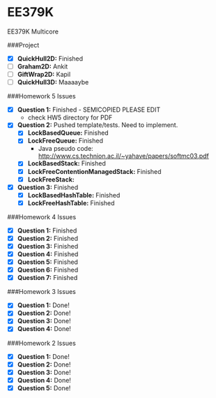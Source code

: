 EE379K
======

EE379K Multicore

###Project

- [X] **QuickHull2D:** Finished
- [ ] **Graham2D:** Ankit
- [ ] **GiftWrap2D:** Kapil
- [ ] **QuickHull3D:** Maaaaybe

###Homework 5 Issues

- [X] **Question 1:** Finished - SEMICOPIED PLEASE EDIT
  - check HW5 directory for PDF
- [X] **Question 2:** Pushed template/tests. Need to implement.
  - [X] **LockBasedQueue:** Finished
  - [X] **LockFreeQueue:** Finished
    - Java pseudo code: http://www.cs.technion.ac.il/~yahave/papers/softmc03.pdf
  - [X] **LockBasedStack:** Finished
  - [X] **LockFreeContentionManagedStack:** Finished
  - [X] **LockFreeStack:**
- [X] **Question 3:** Finished
  - [X] **LockBasedHashTable:** Finished
  - [X] **LockFreeHashTable:** Finished

###Homework 4 Issues

- [X] **Question 1:** Finished
- [X] **Question 2:** Finished
- [X] **Question 3:** Finished
- [X] **Question 4:** Finished
- [X] **Question 5:** Finished
- [X] **Question 6:** Finished
- [X] **Question 7:** Finished

###Homework 3 Issues

- [X] **Question 1:** Done!
- [X] **Question 2:** Done!
- [X] **Question 3:** Done!
- [X] **Question 4:** Done!

###Homework 2 Issues

- [X] **Question 1:** Done!
- [X] **Question 2:** Done!
- [X] **Question 3:** Done!
- [X] **Question 4:** Done!
- [X] **Question 5:** Done!
